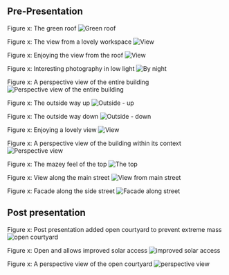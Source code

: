 ## Pre-Presentation
Figure x: The green roof
![Green roof](img\renders\Image1_000.png)

Figure x: The view from a lovely workspace
![View](img\renders\Image2.png)

Figure x: Enjoying the view from the roof
![View](img\renders\Image3_000.png)

Figure x: Interesting photography in low light
![By night](img\renders\Image4_000.png)

Figure x: A perspective view of the entire building
![Perspective view of the entire building](img\renders\Image5.png)

Figure x: The outside way up
![Outside - up](img\renders\Image6_000.png)

Figure x: The outside way down
![Outside - down](img\renders\Image7_000.png)

Figure x: Enjoying a lovely view
![View](img\renders\Image8_000.png)

Figure x: A perspective view of the building within its context
![Perspective view](img\renders\Image9.png)

Figure x: The mazey feel of the top
![The top](img\renders\Image10_000.png)

Figure x: View along the main street
![View from main street](img\renders\Image11.png)

Figure x: Facade along the side street
![Facade along street](img\renders\Image12.png)


## Post presentation
Figure x: Post presentation added open courtyard to prevent extreme mass
![open courtyard](img\renders\Image18.png)

Figure x: Open and allows improved solar access
![improved solar access](img\renders\Image19.png)

Figure x: A perspective view of the open courtyard
![perspective view](img\renders\Image20.png)